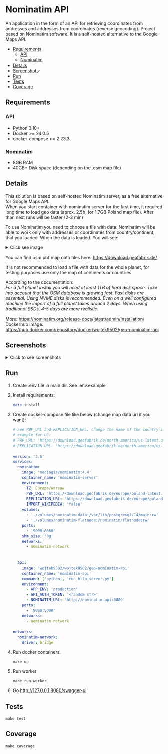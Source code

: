 # Nominatim API

An application in the form of an API for retrieving coordinates from
addresses and addresses from coordinates (reverse geocoding).
Project based on Nominatim software. It is a self-hosted alternative
to the Google Maps API.


- [Requirements](#requirements)
  - [API](#api)
  - [Nominatim](#nominatim)
- [Details](#details)
- [Screenshots](#screenshots)
- [Run](#run)
- [Tests](#tests)
- [Coverage](#coverage)


## Requirements
### API
- Python 3.10+
- Docker >=  24.0.5
- docker-compose >= 2.23.3

### Nominatim
- 8GB RAM
- 40GB+ Disk space (depending on the .osm map file)

## Details
This solution is based on self-hosted Nominatim server, as a free alternative for Google Maps API.  
When you start container with nominatim server for the first time, it required long time to load geo data (aprox. 2.5h, for 1.7GB Poland map file). After than next runs will be faster (2-3 min)  

To use Nominatim you need to choose a file with data. Nominatim will be able to work only with addresses or coordinates from country/continent, that you loaded.
When the data is loaded. You will see:
<details>
<summary>Click see image</summary>

![img.png](screenshots/img1.png)
</details>

You can find osm.pbf map data files here: https://download.geofabrik.de/

It is not recommended to load a file with data for the whole planet, for testing purposes use only the map of continents or countries.

According to the documentation:  
_For a full planet install you will need at least 1TB of hard disk space. 
Take into account that the OSM database is growing fast. Fast disks are essential.
Using NVME disks is recommended.
Even on a well configured machine the import of a full planet takes around 2 days.
When using traditional SSDs, 4-5 days are more realistic._  

More: https://nominatim.org/release-docs/latest/admin/Installation/  
Dockerhub image: https://hub.docker.com/repository/docker/wojtek9502/geo-nominatim-api

## Screenshots
<details>
<summary>Click to see screenshots</summary>
Get coordinates from address (geocoding):

![img2.png](screenshots/img2.png)

Get address coordinates (reverse geocoding):

![img3.png](screenshots/img3.png)
</details>

## Run
1. Create .env file in main dir. See .env.example
2. Install requirements:
   ```sh 
   make install
   ```
3. Create docker-compose file like below (change map data url if you want):
   ```yaml
   # See PBF_URL and REPLICATION_URL, change the name of the country in urls if you want
   # example for US:
   # PBF_URL: 'https://download.geofabrik.de/north-america/us-latest.osm.pbf'
   # REPLICATION_URL: 'https://download.geofabrik.de/north-america/us-updates/'
   
   version: '3.6'
   services:
     nominatim:
       image: 'mediagis/nominatim:4.4'
       container_name: 'nominatim-server'
       environment:
         TZ: Europe/Warsaw
         PBF_URL: 'https://download.geofabrik.de/europe/poland-latest.osm.pbf'
         REPLICATION_URL: 'https://download.geofabrik.de/europe/poland-updates/'
         IMPORT_WIKIPEDIA: 'false'
       volumes:
         - './volumes/nominatim-data:/var/lib/postgresql/14/main:rw'
         - './volumes/nominatim-flatnode:/nominatim/flatnode:rw'
       ports:
         - '9000:8080'
       shm_size: '8g'
       networks:
         - nominatim-network
   

     api:
       image: 'wojtek9502/wojtek9502/geo-nominatim-api'
       container_name: 'nominatim-api'
       command: ['python', 'run_http_server.py']
       environment:
         - APP_ENV: 'production'
         - API_AUTH_TOKEN: '<random str>'
         - NOMINATIM_URL: 'http://nominatim-api:8080'
       ports:
         - '8080:5000'
       networks:
         - nominatim-network
         
   networks:
     nominatim-network:
       driver: bridge
   ```
   
4. Run docker containers. 
   ```shell
   make up
   ```
5. Run worker
   ```shell
   make run-worker
   ```
6. Go http://127.0.0.1:8080/swagger-ui

## Tests
```shell
make test
```

## Coverage
```shell
make coverage
```